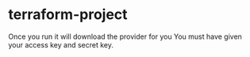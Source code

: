 # terraform-project
Once you run it will download the provider for you
You must have given your access key and secret key.

